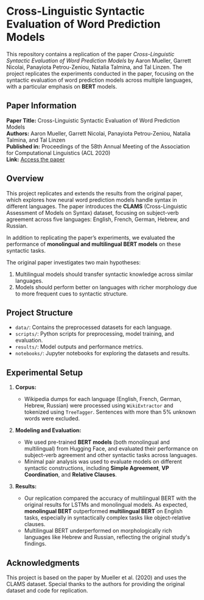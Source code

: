 # Cross-Linguistic Syntactic Evaluation of Word Prediction Models

This repository contains a replication of the paper *Cross-Linguistic Syntactic Evaluation of Word Prediction Models* by Aaron Mueller, Garrett Nicolai, Panayiota Petrou-Zeniou, Natalia Talmina, and Tal Linzen. The project replicates the experiments conducted in the paper, focusing on the syntactic evaluation of word prediction models across multiple languages, with a particular emphasis on **BERT** models.

## Paper Information

**Paper Title:** Cross-Linguistic Syntactic Evaluation of Word Prediction Models  
**Authors:** Aaron Mueller, Garrett Nicolai, Panayiota Petrou-Zeniou, Natalia Talmina, and Tal Linzen  
**Published in:** Proceedings of the 58th Annual Meeting of the Association for Computational Linguistics (ACL 2020)  
**Link:** [Access the paper](https://aclanthology.org/2020.acl-main.490/)  

## Overview

This project replicates and extends the results from the original paper, which explores how neural word prediction models handle syntax in different languages. The paper introduces the **CLAMS** (Cross-Linguistic Assessment of Models on Syntax) dataset, focusing on subject-verb agreement across five languages: English, French, German, Hebrew, and Russian.

In addition to replicating the paper’s experiments, we evaluated the performance of **monolingual and multilingual BERT models** on these syntactic tasks.

The original paper investigates two main hypotheses:
1. Multilingual models should transfer syntactic knowledge across similar languages.
2. Models should perform better on languages with richer morphology due to more frequent cues to syntactic structure.

## Project Structure

- `data/`: Contains the preprocessed datasets for each language.
- `scripts/`: Python scripts for preprocessing, model training, and evaluation.
- `results/`: Model outputs and performance metrics.
- `notebooks/`: Jupyter notebooks for exploring the datasets and results.

## Experimental Setup

1. **Corpus:**
   - Wikipedia dumps for each language (English, French, German, Hebrew, Russian) were processed using `WikiExtractor` and tokenized using `TreeTagger`. Sentences with more than 5% unknown words were excluded.

2. **Modeling and Evaluation:**
   - We used pre-trained **BERT models** (both monolingual and multilingual) from Hugging Face, and evaluated their performance on subject-verb agreement and other syntactic tasks across languages.
   - Minimal pair analysis was used to evaluate models on different syntactic constructions, including **Simple Agreement**, **VP Coordination**, and **Relative Clauses**.

3. **Results:**
   - Our replication compared the accuracy of multilingual BERT with the original results for LSTMs and monolingual models. As expected, **monolingual BERT** outperformed **multilingual BERT** on English tasks, especially in syntactically complex tasks like object-relative clauses.
   - Multilingual BERT underperformed on morphologically rich languages like Hebrew and Russian, reflecting the original study's findings.

## Acknowledgments

This project is based on the paper by Mueller et al. (2020) and uses the CLAMS dataset. Special thanks to the authors for providing the original dataset and code for replication.

